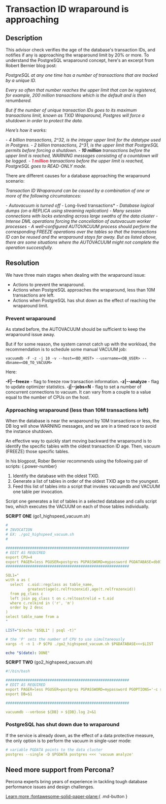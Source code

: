 # Transaction ID wraparound is approaching
 
## Description
This advisor check verifies the age of the database's transaction IDs, and notifies if any is approaching the wraparound limit by 20% or more.
To understand the PostgreSQL wraparound concept, here's an excerpt from Robert Bernier blog post:

*PostgreSQL at any one time has a number of transactions that are tracked by a unique ID.* 

*Every so often that number reaches the upper limit that can be registered, for example, 200 million transactions which is the default and is then renumbered.*

*But if the number of unique transaction IDs goes to its maximum transactions limit, known as TXID Wraparound, Postgres will force a shutdown in order to protect the data.*

*Here’s how it works:*

*- 4 billion transactions, 2^32, is the integer upper limit for the datatype used in Postgres.*
*- 2 billion transactions, 2^31, is the upper limit that PostgreSQL permits before forcing a shutdown.*
*- **10 million** transactions before the upper limit is reached, WARNING messages consisting of a countdown will be logged.*
*- <b style="color:#e02f44;">1 million</b>  transactions before the upper limit is reached, PostgreSQL goes to READ-ONLY mode.*

There are different causes for a database approaching the wraparound scenario:

*Transaction ID Wraparound can be caused by a combination of one or more of the following circumstances:*

*- Autovacuum is turned off*
*-* Long-lived transactions*
*- Database logical dumps (on a REPLICA using streaming replication)*
*- Many session connections with locks extending across large swaths of the data cluster*
*- Intense DML operations forcing the cancellation of autovacuum worker processes*
*- A well-configured AUTOVACUUM process should perform the corresponding FREEZE operations over the tables so that the transactions ID can be reused and the wraparound stays far away. But as listed above, there are some situations where the AUTOVACUUM might not complete the operation successfully.*


## Resolution
We have three main stages when dealing with the wraparound issue:

- Actions to prevent the wraparound.
- Actions when PostgreSQL approaches the wraparound, less than 10M transactions are left.
- Actions when PostgreSQL has shut down as the effect of reaching the wraparound limit. 

### Prevent wraparound

As stated before, the AUTOVACUUM should be sufficient to keep the wraparound issue away. 

But if for some reason, the system cannot catch up with the workload, the recommendation is to schedule some manual VACUUM job:

```vacuumdb -F -z -j 10 -v --host=<BD_HOST> --username=<DB_USER> --dbname=<DB_TO_VACUUM>```


Here:

**-F|--freeze** - flag to freeze row transaction information.
**-z|--analyze** - flag to update optimizer statistics.
**-j|--jobs=N** - flag to set a number of concurrent connections to vacuum. It can vary from a couple to a value equal to the number of CPUs on the host.


### Approaching wraparound (less than 10M transactions left) 

When the database is near the wraparound by 10M transactions or less, the DB log will show WARNING messages, and we are in a timed race to avoid the instance shutdown. 

An effective way to quickly start moving backward the wraparound is to identify the specific tables with the oldest transaction ID age.
Then, vacuum (FREEZE) those specific tables. 

In his blogpost, Rober Bernier recommends using the following pair of scripts:
{.power-number}

1. Identify the database with the oldest TXID.
2. Generate a list of tables in order of the oldest TXID age to the youngest.
3. Feed this list of tables into a script that invokes vacuumdb and VACUUM one table per invocation.

Script one generates a list of tables in a selected database and calls script two, which executes the VACUUM on each of those tables individually.

**SCRIPT ONE**  (go1_highspeed_vacuum.sh)
```yaml #!/bin/bash
#
# INVOCATION
# EX: ./go1_highspeed_vacuum.sh
#

########################################################
# EDIT AS REQUIRED
export CPU=4
export PAGER=less PGUSER=postgres PGPASSWORD=mypassword PGDATABASE=db01 PGOPTIONS='-c statement_timeout=0'
########################################################

SQL1="
with a as (
  select  c.oid::regclass as table_name,
          greatest(age(c.relfrozenxid),age(t.relfrozenxid))
  from pg_class c
  left join pg_class t on c.reltoastrelid = t.oid
  where c.relkind in ('r', 'm')
  order by 2 desc
)
select table_name from a
"

LIST="$(echo "$SQL1" | psql -t)"

# the 'P' sets the number of CPU to use simultaneously
xargs -t -n 1 -P $CPU ./go2_highspeed_vacuum.sh $PGDATABASE<<<$LIST

echo "$(date): DONE"
```

**SCRIPT TWO** (go2_highspeed_vacuum.sh)

``` yaml
#!/bin/bash

########################################################
# EDIT AS REQUIRED
export PAGER=less PGUSER=postgres PGPASSWORD=mypassword PGOPTIONS='-c statement_timeout=0'
export DB=$1

########################################################

vacuumdb --verbose ${DB} > ${DB}.log 2>&1
``` 

### PostgreSQL has shut down due to wraparound

If the service is already down, as the effect of a data protective measure, the only option is to perform the vacuum in single-user mode:

``` yaml
# variable PGDATA points to the data cluster
postgres --single -D $PGDATA postgres <<< 'vacuum analyze'
```

## Need more support from Percona?

Percona experts bring years of experience in tackling tough database performance issues and design challenges.

[Learn more :fontawesome-solid-paper-plane:](https://per.co.na/subscribe){ .md-button }
